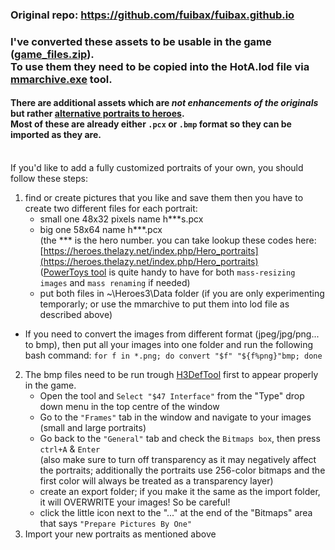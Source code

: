 ### Original repo: https://github.com/fuibax/fuibax.github.io

### I've converted these assets to be usable in the game ([game_files.zip](https://github.com/mmarkus13/fuibax.github.io/raw/main/game_files.zip)).<br/>To use them they need to be copied into the HotA.lod file via [mmarchive.exe](https://github.com/GrayFace/Misc/releases/download/MMArchive-1.3.1/MMArchive.rar) tool.



#### There are additional assets which are _not enhancements of the originals_ but rather [alternative portraits to heroes](https://github.com/mmarkus13/fuibax.github.io/raw/main/alternative_hero%20portraits.rar).<br/>Most of these are already either `.pcx` or `.bmp` format so they can be imported as they are.
<br/>
If you'd like to add a fully customized portraits of your own, you should follow these steps:

1. find or create pictures that you like and save them
   then you have to create two different files for each portrait:
    - small one 48x32 pixels name h***s.pcx
    - big one 58x64 name h***.pcx
<br/>(the *** is the hero number. you can take lookup these codes here: [https://heroes.thelazy.net/index.php/Hero_portraits](https://heroes.thelazy.net/index.php/Hero_portraits)
<br/>([PowerToys tool](https://github.com/microsoft/PowerToys/releases/download/v0.77.0/PowerToysUserSetup-0.77.0-x64.exe) is quite handy to have for both `mass-resizing images` and `mass renaming` if needed)
    - put both files in ~\Heroes3\Data folder (if you are only experimenting temporarly; or use the mmarchive to put them into lod file as described above)

  - If you need to convert the images from different format (jpeg/jpg/png... to bmp), then put all your images into one folder and run the following bash command:
  `for f in *.png; do convert "$f" "${f%png}"bmp; done`
2. The bmp files need to be run trough [H3DefTool](https://sourceforge.net/projects/grayface/files/H3DefTool/v3.4.2/H3DefTool.rar/download) first to appear properly in the game.
    - Open the tool and `Select "$47 Interface"` from the "Type" drop down menu in the top centre of the window
    - Go to the `"Frames"` tab in the window and navigate to your images (small and large portraits)
    - Go back to the `"General"` tab and check the `Bitmaps box`, then press `ctrl+A` & `Enter`
     <br/>(also make sure to turn off transparency as it may negatively affect the portraits; additionally the portraits use 256-color bitmaps and the first color will always be treated as a transparency layer)
    - create an export folder; if you make it the same as the import folder, it will OVERWRITE your images! So be careful!
    - click the little icon next to the "..." at the end of the "Bitmaps" area that says `"Prepare Pictures By One"`
3. Import your new portraits as mentioned above

<!--
no comment
-->
